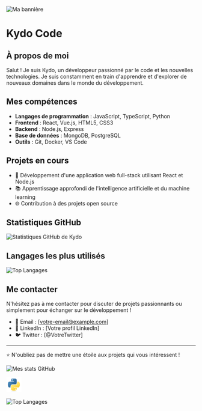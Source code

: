 ![Ma bannière](https://raw.githubusercontent.com/kydoCode/kydoCode/kydo_github_banner.jpeg)
# Kydo Code

## À propos de moi

Salut ! Je suis Kydo, un développeur passionné par le code et les nouvelles technologies. Je suis constamment en train d'apprendre et d'explorer de nouveaux domaines dans le monde du développement.

## Mes compétences

- **Langages de programmation** : JavaScript, TypeScript, Python
- **Frontend** : React, Vue.js, HTML5, CSS3
- **Backend** : Node.js, Express
- **Base de données** : MongoDB, PostgreSQL
- **Outils** : Git, Docker, VS Code

## Projets en cours

- 🚀 Développement d'une application web full-stack utilisant React et Node.js
- 📚 Apprentissage approfondi de l'intelligence artificielle et du machine learning
- 🌐 Contribution à des projets open source

## Statistiques GitHub

![Statistiques GitHub de Kydo](https://github-readme-stats.vercel.app/api?username=kydoCode&show_icons=true&theme=radical)

## Langages les plus utilisés

![Top Langages](https://github-readme-stats.vercel.app/api/top-langs/?username=kydoCode&layout=compact&theme=radical)

## Me contacter

N'hésitez pas à me contacter pour discuter de projets passionnants ou simplement pour échanger sur le développement !

- 📧 Email : [votre-email@example.com]
- 💼 LinkedIn : [Votre profil LinkedIn]
- 🐦 Twitter : [@VotreTwitter]

---

⭐️ N'oubliez pas de mettre une étoile aux projets qui vous intéressent !

![Mes stats GitHub](https://github-readme-stats.vercel.app/api?username=kydoCode&show_icons=true)

<img src="https://raw.githubusercontent.com/devicons/devicon/master/icons/python/python-original.svg" alt="python" width="40" height="40"/>

![Top Langages](https://github-readme-stats.vercel.app/api/top-langs/?username=kydoCode&layout=compact)